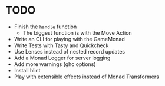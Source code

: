 # TODO

* Finish the `handle` function
  * The biggest function is with the Move Action
* Write an CLI for playing with the GameMonad
* Write Tests with Tasty and Quickcheck
* Use Lenses instead of nested record updates
* Add a Monad Logger for server logging
* Add more warnings (ghc options)
* Install hlint
* Play with extensible effects instead of Monad Transformers
